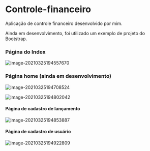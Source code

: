 # Controle-financeiro
Aplicação de controle financeiro desenvolvido por mim.

Ainda em desenvolvimento, foi utilizado um exemplo de projeto do Bootstrap.



### Página do Index

![image-20210325194557670](C:\Users\aller\AppData\Roaming\Typora\typora-user-images\image-20210325194557670.png)



### Página home (ainda em desenvolvimento)

![image-20210325194708524](C:\Users\aller\AppData\Roaming\Typora\typora-user-images\image-20210325194708524.png)

![image-20210325194802042](C:\Users\aller\AppData\Roaming\Typora\typora-user-images\image-20210325194802042.png)



#### Página de cadastro de lançamento

![image-20210325194853887](C:\Users\aller\AppData\Roaming\Typora\typora-user-images\image-20210325194853887.png)



#### Página de cadastro de usuário

![image-20210325194922809](C:\Users\aller\AppData\Roaming\Typora\typora-user-images\image-20210325194922809.png)